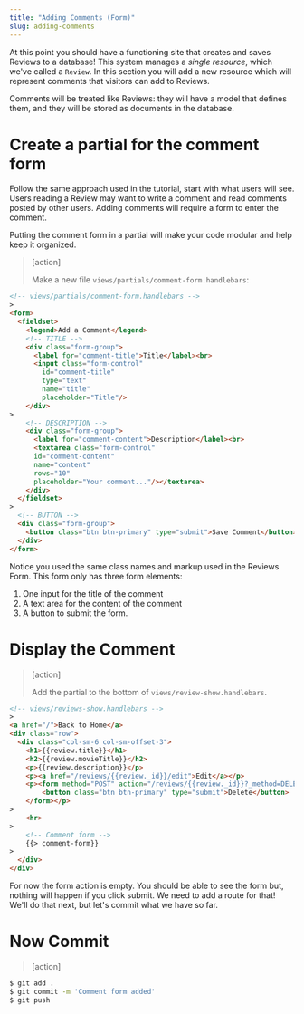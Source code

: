 ```yaml
---
title: "Adding Comments (Form)"
slug: adding-comments
---
```


At this point you should have a functioning site that creates and saves Reviews to a database! This system manages a *single resource*, which we've called a `Review`. In this section you will add a new resource which will represent comments that visitors can add to Reviews.

Comments will be treated like Reviews: they will have a model that defines them, and they will be stored as documents in the database.

# Create a partial for the comment form

Follow the same approach used in the tutorial, start with what users will see. Users reading a Review may want to write a comment and read comments posted by other users. Adding comments will require a form to enter the comment.

Putting the comment form in a partial will make your code modular and help keep it organized.

> [action]
>
> Make a new file `views/partials/comment-form.handlebars`:
>
```HTML
<!-- views/partials/comment-form.handlebars -->
>
<form>
  <fieldset>
    <legend>Add a Comment</legend>
    <!-- TITLE -->
    <div class="form-group">
      <label for="comment-title">Title</label><br>
      <input class="form-control"
        id="comment-title"
        type="text"
        name="title"
        placeholder="Title"/>
    </div>
>
    <!-- DESCRIPTION -->
    <div class="form-group">
      <label for="comment-content">Description</label><br>
      <textarea class="form-control"
      id="comment-content"
      name="content"
      rows="10"
      placeholder="Your comment..."/></textarea>
    </div>
  </fieldset>
>
  <!-- BUTTON -->
  <div class="form-group">
    <button class="btn btn-primary" type="submit">Save Comment</button>
  </div>
</form>
```

Notice you used the same class names and markup used in the Reviews Form. This form only has three form elements:

1. One input for the title of the comment
1. A text area for the content of the comment
1. A button to submit the form.

# Display the Comment

> [action]
>
> Add the partial to the bottom of `views/review-show.handlebars`.
>
```HTML
<!-- views/reviews-show.handlebars -->
>
<a href="/">Back to Home</a>
<div class="row">
  <div class="col-sm-6 col-sm-offset-3">
    <h1>{{review.title}}</h1>
    <h2>{{review.movieTitle}}</h2>
    <p>{{review.description}}</p>
    <p><a href="/reviews/{{review._id}}/edit">Edit</a></p>
    <p><form method="POST" action="/reviews/{{review._id}}?_method=DELETE">
        <button class="btn btn-primary" type="submit">Delete</button>
    </form></p>
>
    <hr>
>
    <!-- Comment form -->
    {{> comment-form}}
>
  </div>
</div>
```

For now the form action is empty. You should be able to see the form but, nothing will happen if you click submit. We need to add a route for that! We'll do that next, but let's commit what we have so far.

# Now Commit

> [action]
>
>
```bash
$ git add .
$ git commit -m 'Comment form added'
$ git push
```
